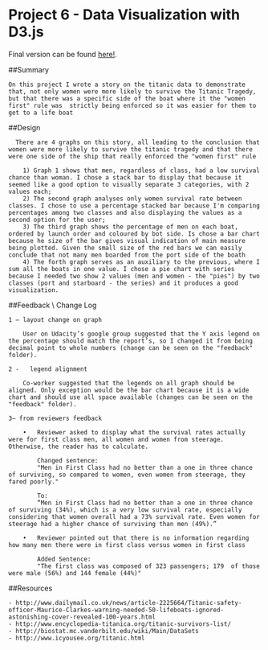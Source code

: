 # Project 6 - Data Visualization with D3.js


Final version can be found [here!](http://bl.ocks.org/dmenin/raw/97924f4c86232f7e3a84/).


##Summary

	On this project I wrote a story on the titanic data to demonstrate that, not only women were more likely to survive the Titanic Tragedy, but that there was a specific side of the boat where it the "women first" rule was  strictly being enforced so it was easier for them to get to a life boat
   


##Design  
      
	  There are 4 graphs on this story, all leading to the conclusion that women were more likely to survive the titanic tragedy and that there were one side of the ship that really enforced the "women first" rule

    	1) Graph 1 shows that men, regardless of class, had a low survival chance than woman. I chose a stack bar to display that because it seemed like a good option to visually separate 3 categories, with 2 values each;		
		2) The second graph analyses only women survival rate between classes. I chose to use a percentage stacked bar because I'm comparing percentages among two classes and also displaying the values as a second option for the user;
		3) The third graph shows the percentage of men on each boat, ordered by launch order and coloured by bot side. Is chose a bar chart because he size of the bar gives visual indication of main measure being plotted. Given the small size of the red bars we can easily conclude that not many men boarded from the port side of the boath
		4) The forth graph serves as an auxiliary to the previous, where I sum all the boats in one value. I chose a pie chart with series because I needed two show 2 values (men and women - the "pies") by two classes (port and starboard - the series) and it produces a good visualization. 


##Feedback \ Change Log

	1 – layout change on graph
	
		User on Udacity’s google group suggested that the Y axis legend on the percentage should match the report’s, so I changed it from being decimal point to whole numbers (change can be seen on the "feedback" folder).

	2 -   legend alignment 

		Co-worker suggested that the legends on all graph should be aligned. Only exception would be the bar chart because it is a wide chart and should use all space available (changes can be seen on the "feedback" folder).

	3– from reviewers feedback

		•	Reviewer asked to display what the survival rates actually were for first class men, all women and women from steerage. Otherwise, the reader has to calculate.
 
			Changed sentence:  
			"Men in First Class had no better than a one in three chance of surviving, so compared to women, even women from steerage, they fared poorly."

			To:
			“Men in First Class had no better than a one in three chance of surviving (34%), which is a very low survival rate, especially considering that women overall had a 73% survival rate. Even women for steerage had a higher chance of surviving than men (49%).”

		•	Reviewer pointed out that there is no information regarding how many men there were in first class versus women in first class
			
			Added Sentence:
			"The first class was composed of 323 passengers; 179  of those were male (56%) and 144 female (44%)"

	

##Resources

    - http://www.dailymail.co.uk/news/article-2225664/Titanic-safety-officer-Maurice-Clarkes-warning-needed-50-lifeboats-ignored-astonishing-cover-revealed-100-years.html
	- http://www.encyclopedia-titanica.org/titanic-survivors-list/
	- http://biostat.mc.vanderbilt.edu/wiki/Main/DataSets
	- http://www.icyousee.org/titanic.html